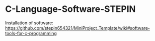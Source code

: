 # C-Language-Software-STEPIN
Installation of software: https://github.com/stepin654321/MiniProject_Template/wiki#software-tools-for-c-programming  
